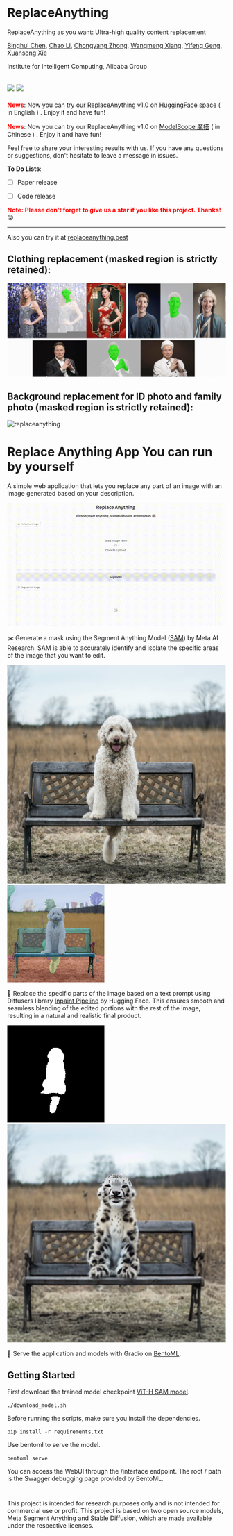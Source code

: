 # ReplaceAnything
ReplaceAnything as you want: Ultra-high quality content replacement

[Binghui Chen](https://scholar.google.com.hk/citations?user=-2uIiz4AAAAJ&hl=zh-CN),
[Chao Li](),
[Chongyang Zhong](https://scholar.google.com.hk/citations?user=ODTZZ4wAAAAJ&hl=zh-CN),
[Wangmeng Xiang](https://scholar.google.com.hk/citations?user=LFNwNF4AAAAJ&hl=en),
[Yifeng Geng](),
[Xuansong Xie]()

Institute for Intelligent Computing, Alibaba Group

<a href='https://aigcdesigngroup.github.io/replace-anything/'><img src='https://img.shields.io/badge/Project-Page-Green'></a> <a href=''><img src='https://img.shields.io/badge/Paper-Arxiv-red'></a>
---

**<span style="color:red">
News</span>**: Now you can try our ReplaceAnything v1.0 on <a href = "https://huggingface.co/spaces/modelscope/ReplaceAnything">HuggingFace space</a> ( in English ) . Enjoy it and have fun!

**<span style="color:red">
News</span>**: Now you can try our ReplaceAnything v1.0 on <a href = "https://www.modelscope.cn/studios/damo/ReplaceAnything/summary">ModelScope 魔搭</a> ( in Chinese ) . Enjoy it and have fun!


Feel free to share your interesting results with us. If you have any questions or suggestions, don't hesitate to leave a message in issues.


**<span>To Do Lists</span>**:
- [ ] Paper release
- [ ] Code release


<font color='red'>**Note: Please don't forget to give us a star if you like this project. Thanks!**</font> :stuck_out_tongue_winking_eye:

---
Also you can try it at <a href='https://www.replaceanything.best/'> replaceanything.best</a>


## Clothing replacement (masked region is strictly retained):
![replaceanything](assets/g0.png)

## Background replacement for ID photo and family photo (masked region is strictly retained):
![replaceanything](assets/g2.png)

# Replace Anything App You can run by yourself

A simple web application that lets you replace any part of an image with an image generated based on your description.

![Demo](./assets/demo.gif)

✂️ Generate a mask using the Segment Anything Model ([SAM](https://github.com/facebookresearch/segment-anything#getting-started)) by Meta AI Research. SAM is able to accurately identify and isolate the specific areas of the image that you want to edit.

![Original](./assets/original.png)
![Segmented](./assets/segmented.png)

🎨 Replace the specific parts of the image based on a text prompt using Diffusers library [Inpaint Pipeline](https://huggingface.co/docs/diffusers/main/en/api/pipelines/stable_diffusion/inpaint) by Hugging Face. This ensures smooth and seamless blending of the edited portions with the rest of the image, resulting in a natural and realistic final product.

![Mask](./assets/mask.png)
![Replaced](./assets/replaced.png)

🍱 Serve the application and models with Gradio on [BentoML](https://github.com/bentoml/BentoML).

## Getting Started
First download the trained model checkpoint [ViT-H SAM model](https://dl.fbaipublicfiles.com/segment_anything/sam_vit_h_4b8939.pth). 
```
./download_model.sh
```

Before running the scripts, make sure you install the dependencies.
```
pip install -r requirements.txt
```

Use bentoml to serve the model.
```
bentoml serve
```

You can access the WebUI through the /interface endpoint. The root / path is the Swagger debugging page provided by BentoML.

#
This project is intended for research purposes only and is not intended for commercial use or profit. This project is based on two open source models, Meta Segment Anything and Stable Diffusion, which are made available under the respective licenses.
